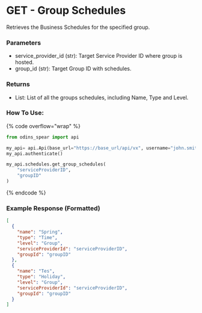 # GET - Group Schedules

Retrieves the Business Schedules for the specified group.

### Parameters&#x20;

* service\_provider\_id (str): Target Service Provider ID where group is hosted.
* group\_id (str): Target Group ID with schedules.

### Returns

* List: List of all the groups schedules, including Name, Type and Level.

### How To Use:

{% code overflow="wrap" %}
```python
from odins_spear import api

my_api= api.Api(base_url="https://base_url/api/vx", username="john.smith", password="ODIN_INSTANCE_1")
my_api.authenticate()

my_api.schedules.get_group_schedules(
    "serviceProviderID",
    "groupID"
)
```
{% endcode %}

### Example Response (Formatted)

```json
[
  {
    "name": "Spring",
    "type": "Time",
    "level": "Group",
    "serviceProviderId": "serviceProviderID",
    "groupId": "groupID"
  },
  {
    "name": "Tes",
    "type": "Holiday",
    "level": "Group",
    "serviceProviderId": "serviceProviderID",
    "groupId": "groupID"
  }
]
```
